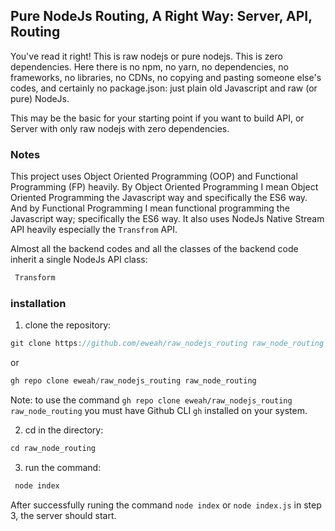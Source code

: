 ## Pure NodeJs Routing, A Right Way: Server, API, Routing

<!-- ### [RAW NodeJs: Routing A Right Way](https://github.com/ericsonsweah/raw_nodejs_routing_a_right_way "Server, API, Routing") -->

You've read it right! This is raw nodejs or pure nodejs. This is zero dependencies. Here there is no npm, no yarn, no dependencies, no frameworks, no libraries, no CDNs, no copying and pasting someone else's codes, and certainly no package.json: just plain old Javascript and raw (or pure) NodeJs.

This may be the basic for your starting point if you want to build API, or Server with only raw nodejs with zero dependencies.

### Notes

This project uses Object Oriented Programming (OOP) and Functional Programming (FP) heavily. By Object Oriented Programming I mean Object Oriented Programming the Javascript way and specifically the ES6 way. And by Functional Programming I mean functional programming the Javascript way; specifically the ES6 way. It also uses NodeJs Native Stream API heavily especially the ```Transfrom``` API.

Almost all the backend codes and all the classes of the backend code inherit a single NodeJs API class:

```javascript
 Transform
```

### installation

1. clone the repository:

 ```javascript
 git clone https://github.com/eweah/raw_nodejs_routing raw_node_routing
```

or

  ```javascript
 gh repo clone eweah/raw_nodejs_routing raw_node_routing
 ```

  Note: to use the command ```gh repo clone eweah/raw_nodejs_routing raw_node_routing``` you must have  Github CLI ```gh``` installed on your system.

2. cd in the directory:

```javascript
cd raw_node_routing
```

3. run the command:

```javascript
 node index
```

 After successfully runing the command ```node index``` or ```node index.js``` in step 3, the server should start.
